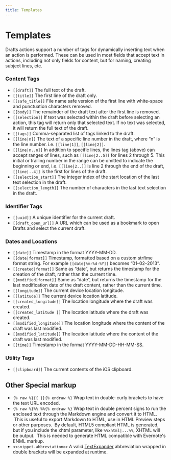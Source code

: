 ```yaml
---
title: Templates
---
```

# Templates

Drafts actions support a number of tags for dynamically inserting text when an action is performed. These can be used in most fields that accept text in actions, including not only fields for content, but for naming, creating subject lines, etc.

### Content Tags

- `[[draft]]` The full text of the draft.
- `[[title]]` The first line of the draft only.
- `[[safe_title]]` File name safe version of the first line with white-space and punctuation characters removed.
- `[[body]]` The remainder of the draft text after the first line is removed.
- `[[selection]]` If text was selected within the draft before selecting an action, this tag will return only that selected text. If no text was selected, it will return the full text of the draft.
- `[[tags]]` Comma-separated list of tags linked to the draft.
- `[[line|n]]` The text of a specific line number in the draft, where “n” is the line number. i.e. `[[line|1]]`, `[[line|2]]`.
- `[[line|n..n]]` In addition to specific lines, the lines tag (above) can accept ranges of lines, such as `[[line|2..5]]` for lines 2 through 5. This initial or trailing number in the range can be omitted to indicate the beginning or end, i.e. `[[line|2..]]` is line 2 through the end of the draft, `[[line|..4]]` is the first for lines of the draft.
- `[[selection_start]]` The integer index of the start location of the last text selection in the draft.
- `[[selection_length]]` The number of characters in the last text selection in the draft.

### Identifier Tags

- `[[uuid]]` A unique identifier for the current draft.
- `[[draft_open_url]]` A URL which can be used as a bookmark to open Drafts and select the current draft.

### Dates and Locations

- `[[date]]` Timestamp in the format YYYY-MM-DD.
- `[[date|format]]` Timestamp, formatted based on a custom strfime format string. For example `[[date|%m-%d-%Y]]` becomes “01–02–2013”.
- `[[created|format]]` Same as “date”, but returns the timestamp for the creation of the draft, rather than the current time.
- `[[modified|format]]` Same as “date”, but returns the timestamp for the last modification date of the draft content, rather than the current time.
- `[[longitude]]` The current device location longitude.
- `[[latitude]]` The current device location latitude.
- `[[created_longitude]]` The location longitude where the draft was created.
- `[[created_latitude ]]` The location latitude where the draft was created.
- `[[modified_longitude]]` The location longitude where the content of the draft was last modified.
- `[[modified_latitude]]` The location latitude where the content of the draft was last modified.
- `[[time]]` Timestamp in the format YYYY-MM-DD-HH-MM-SS.

### Utility Tags

- `[[clipboard]]` The current contents of the iOS clipboard.

## Other Special markup

- `{% raw %}{{ }}{% endraw %}` Wrap text in double-curly brackets to have the text URL encoded.
- `{% raw %}%% %%{% endraw %}` Wrap text in double percent signs to run the enclosed text through the Markdown engine and convert it to HTML.  This is useful to export Markdown to HTML, use in HTML Preview steps or other purposes.  By default, HTML5 compliant HTML is generated, but if you include the xhtml parameter, like `%%xhtml|...%%`, XHTML will be output.  This is needed to generate HTML compatible with Evernote's ENML markup.
- `<<snippet-abbreviation>>` A valid [TextExpander](https://textexpander.com) abbreviation wrapped in double brackets will be expanded at runtime.
